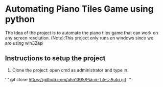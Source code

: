 # Automating Piano Tiles Game using python

The Idea of the project is to automate the piano tiles game that can work on any screen resolution.
(Note):This project only runs on windows since we are using win32api

## Instructions to setup the project

1. Clone the project:
open cmd as administrator and type in:

'''
git clone https://github.com/ahn1305/Piano-Tiles-Auto.git
'''